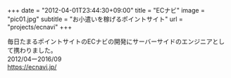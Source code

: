 +++
date = "2012-04-01T23:44:30+09:00"
title = "ECナビ"
image = "pic01.jpg"
subtitle = "お小遣いを稼げるポイントサイト"
url = "projects/ecnavi"
+++

毎日たまるポイントサイトのECナビの開発にサーバーサイドのエンジニアとして携わりました。  
2012/04ー2016/09  
https://ecnavi.jp/

